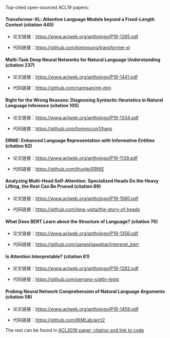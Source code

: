 


Top-cited open-sourced ACL19 papers:
#### Transformer-XL: Attentive Language Models beyond a Fixed-Length Context (citation 445)

+ 论文链接：https://www.aclweb.org/anthology/P19-1285.pdf

+ 代码链接：https://github.com/kimiyoung/transformer-xl

#### Multi-Task Deep Neural Networks for Natural Language Understanding (citation 237)

+ 论文链接：https://www.aclweb.org/anthology/P19-1441.pdf

+ 代码链接：https://github.com/namisan/mt-dnn

#### Right for the Wrong Reasons: Diagnosing Syntactic Heuristics in Natural Language Inference (citation 105)

+ 论文链接：https://www.aclweb.org/anthology/P19-1334.pdf

+ 代码链接：https://github.com/tommccoy1/hans

#### ERNIE: Enhanced Language Representation with Informative Entities (citation 92)

+ 论文链接：https://www.aclweb.org/anthology/P19-1139.pdf

+ 代码链接：https://github.com/thunlp/ERNIE

#### Analyzing Multi-Head Self-Attention: Specialized Heads Do the Heavy Lifting, the Rest Can Be Pruned (citation 89)

+ 论文链接：https://www.aclweb.org/anthology/P19-1580.pdf

+ 代码链接：https://github.com/lena-voita/the-story-of-heads

#### What Does BERT Learn about the Structure of Language? (citation 76)

+ 论文链接：https://www.aclweb.org/anthology/P19-1356.pdf

+ 代码链接：https://github.com/ganeshjawahar/interpret_bert

#### Is Attention Interpretable? (citation 61)

+ 论文链接：https://www.aclweb.org/anthology/P19-1282.pdf

+ 代码链接：https://github.com/serrano-s/attn-tests

#### Probing Neural Network Comprehension of Natural Language Arguments (citation 58)

+ 论文链接：https://www.aclweb.org/anthology/P19-1459.pdf

+ 代码链接：https://github.com/IKMLab/arct2

The rest can be found in [ACL2019 paper, citation and link to code](https://github.com/zhaoguangxiang/NLP-Conferences-Code/blob/master/ACL/2019/ACL2019.md)

